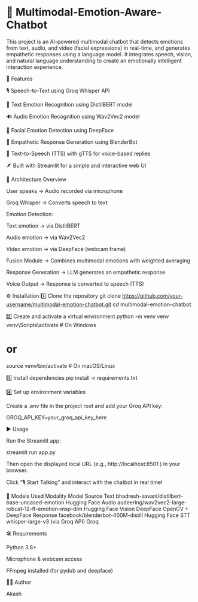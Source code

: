 # 🎤 Multimodal-Emotion-Aware-Chatbot
This project is an AI-powered multimodal chatbot that detects emotions from text, audio, and video (facial expressions) in real-time, and generates empathetic responses using a language model.
It integrates speech, vision, and natural language understanding to create an emotionally intelligent interaction experience.

🚀 Features

🎙️ Speech-to-Text using Groq Whisper API

🧠 Text Emotion Recognition using DistilBERT model

🔊 Audio Emotion Recognition using Wav2Vec2 model

🎥 Facial Emotion Detection using DeepFace

💬 Empathetic Response Generation using BlenderBot

🔁 Text-to-Speech (TTS) with gTTS for voice-based replies

🪶 Built with Streamlit for a simple and interactive web UI

🧩 Architecture Overview

User speaks → Audio recorded via microphone

Groq Whisper → Converts speech to text

Emotion Detection:

Text emotion → via DistilBERT

Audio emotion → via Wav2Vec2

Video emotion → via DeepFace (webcam frame)

Fusion Module → Combines multimodal emotions with weighted averaging

Response Generation → LLM generates an empathetic response

Voice Output → Response is converted to speech (TTS)

⚙️ Installation
1️⃣ Clone the repository
git clone https://github.com/your-username/multimodal-emotion-chatbot.git
cd multimodal-emotion-chatbot

2️⃣ Create and activate a virtual environment
python -m venv venv
venv\Scripts\activate   # On Windows
# or
source venv/bin/activate  # On macOS/Linux

3️⃣ Install dependencies
pip install -r requirements.txt

4️⃣ Set up environment variables

Create a .env file in the project root and add your Groq API key:

GROQ_API_KEY=your_groq_api_key_here

▶️ Usage

Run the Streamlit app:

streamlit run app.py


Then open the displayed local URL (e.g., http://localhost:8501
) in your browser.

Click “🎙️ Start Talking” and interact with the chatbot in real time!

🧠 Models Used
Modality	Model	Source
Text	bhadresh-savani/distilbert-base-uncased-emotion	Hugging Face
Audio	audeering/wav2vec2-large-robust-12-ft-emotion-msp-dim	Hugging Face
Vision	DeepFace	OpenCV + DeepFace
Response	facebook/blenderbot-400M-distill	Hugging Face
STT	whisper-large-v3 (via Groq API)	Groq

🛠️ Requirements

Python 3.8+

Microphone & webcam access

FFmpeg installed (for pydub and deepface)

🧑‍💻 Author

Akash
